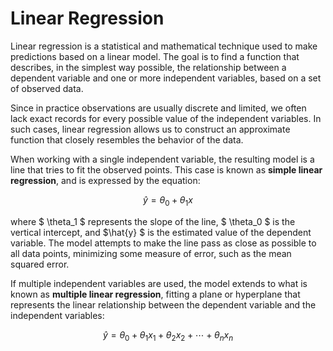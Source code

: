 # Linear Regression

Linear regression is a statistical and mathematical technique used to make predictions based on a linear model. The goal is to find a function that describes, in the simplest way possible, the relationship between a dependent variable and one or more independent variables, based on a set of observed data.

Since in practice observations are usually discrete and limited, we often lack exact records for every possible value of the independent variables. In such cases, linear regression allows us to construct an approximate function that closely resembles the behavior of the data.

When working with a single independent variable, the resulting model is a line that tries to fit the observed points. This case is known as **simple linear regression**, and is expressed by the equation:

$$
\hat{y} = \theta_0 + \theta_1 x
$$

where $ \theta_1 $ represents the slope of the line, $ \theta_0 $ is the vertical intercept, and $\hat{y} $ is the estimated value of the dependent variable. The model attempts to make the line pass as close as possible to all data points, minimizing some measure of error, such as the mean squared error.

If multiple independent variables are used, the model extends to what is known as **multiple linear regression**, fitting a plane or hyperplane that represents the linear relationship between the dependent variable and the independent variables:

$$
\hat{y} = \theta_0 + \theta_1 x_1 + \theta_2 x_2 + \cdots + \theta_n x_n
$$
